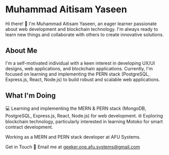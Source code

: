 # Muhammad Aitisam Yaseen

Hi there! 👋 I'm Muhammad Aitisam Yaseen, an eager learner passionate about web development and blockchain technology. I'm always ready to learn new things and collaborate with others to create innovative solutions.

## About Me
I'm a self-motivated individual with a keen interest in developing UX/UI designs, web applications, and blockchain applications. Currently, I'm focused on learning and implementing the PERN stack (PostgreSQL, Express.js, React, Node.js) to build robust and scalable web applications.

## What I'm Doing
💻 Learning and implementing the MERN & PERN stack (MongoDB, PostgreSQL, Express.js, React, Node.js) for web development.
🌐 Exploring blockchain technology, particularly interested in learning Motoko for smart contract development.

Working as a MERN and PERN stack developer at AFU Systems.

Get in Touch
📧 Email me at geeker.one.afu.systems@gmail.com
